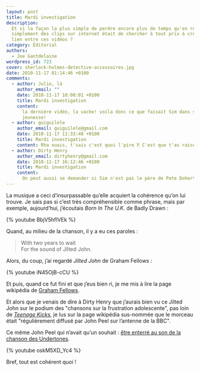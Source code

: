 ```yaml
---
layout: post
title: Mardi investigation
description:
  Et si la façon la plus simple de perdre encore plus de temps qu'en regardant
  simplement des clips sur internet était de chercher à tout prix à créer un
  lien entre ces vidéos ?
category: Éditorial
authors:
  - Joe Gantdelaine
wordpress_id: 723
cover: sherlock-holmes-detective-accessoires.jpg
date: 2010-11-17 01:14:46 +0100
comments:
  - author: Julio, là
    author_email: ""
    date: 2010-11-17 10:08:01 +0100
    title: Mardi investigation
    content:
      la dernière vidéo, la vache! voila donc ce que faisait Sim dans sa
      jeunesse!
  - author: guiguilele
    author_email: guiguilele@gmail.com
    date: 2010-11-17 11:33:48 +0100
    title: Mardi investigation
    content: Rha ouais, t'sais c'est quoi l'pire ⁈ C'est que t'as raison mec !
  - author: Dirty Henry
    author_email: dirtyhenry@gmail.com
    date: 2010-11-17 16:12:46 +0100
    title: Mardi investigation
    content:
      On peut aussi se demander si Sim n'est pas le père de Pete Doherty !
---
```


La musique a ceci d’insurpassable qu’elle acquiert la cohérence qu’on lui
trouve. Je sais pas si c’est très compréhensible comme phrase, mais par exemple,
aujourd’hui, j’écoutais _Born In The U.K._ de Badly Drawn :

{% youtube BbjV5hflVEk %}

Quand, au milieu de la chanson, il y a eu ces paroles :

> With two years to wait  
> For the sound of Jilted John.

Alors, du coup, j’ai regardé _Jilted John_ de Graham Fellows :

{% youtube iN45OjB-cCU %}

Et puis, quand ce fut fini et que j’eus bien ri, je me mis à lire la page
wikipédia de [Graham Fellows][1].

Et alors que je venais de dire à Dirty Henry que j’aurais bien vu ce Jilted John
sur le podium des "chansons sur la frustration adolescente", pas loin de
[_Teenage Kicks_][2], je lus sur la page wikipédia sus-nommée que le morceau
était "régulièrement diffusé par John Peel sur l’antenne de la BBC".

Ce même John Peel qui n’avait qu’un souhait : [être enterré au son de la chanson
des Undertones][3].

{% youtube oskM5XD_Yc4 %}

Bref, tout est cohérent quoi !

[1]: https://fr.wikipedia.org/wiki/Graham_Fellows
[2]: https://song.link/fr/i/1208875642 "Teenage Kicks, The Undertones"
[3]:
  https://www.theguardian.com/media/2004/nov/13/radio.arts
  "John Peel funeral coverage"
